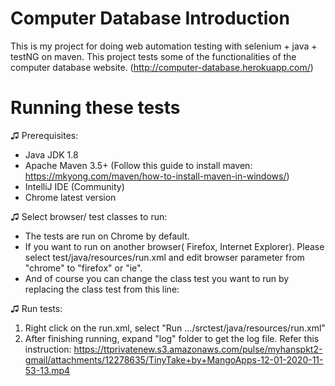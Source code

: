# Computer Database Introduction

This is my project for doing web automation testing with selenium + java + testNG on maven. This project tests some of the functionalities of the computer database website. (http://computer-database.herokuapp.com/)


# Running these tests

♫ Prerequisites:
-  Java JDK 1.8
- Apache Maven 3.5+ (Follow this guide to install maven: https://mkyong.com/maven/how-to-install-maven-in-windows/)
- IntelliJ IDE (Community)
- Chrome latest version

♫ Select browser/ test classes to run:
- The tests are run on Chrome by default.
- If you want to run on another browser( Firefox, Internet Explorer). Please select test/java/resources/run.xml and edit browser parameter from "chrome" to "firefox" or "ie".
- And of course you can change the class test you want to run by replacing the class test from this line: 
        <class name="TestScript.AddComputerTest"/>

♫ Run tests:
1. Right click on the run.xml, select "Run .../srctest/java/resources/run.xml"
2. After finishing running, expand "log" folder to get the log file.
Refer this instruction: https://ttprivatenew.s3.amazonaws.com/pulse/myhanspkt2-gmail/attachments/12278635/TinyTake+by+MangoApps-12-01-2020-11-53-13.mp4
